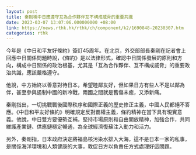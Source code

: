 ```yaml
---
layout: post
title: 秦剛稱中日應遵守互為合作夥伴互不構成威脅的重要共識
date: 2023-03-07 13:07:06.000000000 +08:00
link: https://news.rthk.hk/rthk/ch/component/k2/1690848-20230307.htm
categories: rthk
---
```


今年是《中日和平友好條約》簽訂45周年。在北京，外交部部長秦剛在記者會上回應中日關係問題時說，《條約》是以法律形式，確認中日關係發展的原則和方向，構成中日關係的政治根基，尤其是「互為合作夥伴、互不構成威脅」的重要政治共識，應該嚴格遵守。

他說，中方始終以善意對待日本，希望睦鄰友好，但如果日方有些人不是以鄰為伴，甚至參與遏制中國的新冷戰，兩國之間就是舊傷未癒，又添新痛。

秦剛指出，一切挑戰戰後國際秩序和國際正義的歷史修正主義，中國人民都絕不答應。《中日和平友好條約》明確規定反對霸權主義，條約精神在當下具有現實意義。他說，中日雙方要優勢互補，堅持市場原則和自由開放精神，加強合作，共同維護產業鏈、供應鏈穩定暢通，為全球經濟復蘇注入動力和活力。

另外，秦剛指，日本政府決定將福島核污染水排入大海，這不是日本一家的私事，是關係海洋環境和人類健康的大事，敦促日方以負責任方式處理好這問題。
